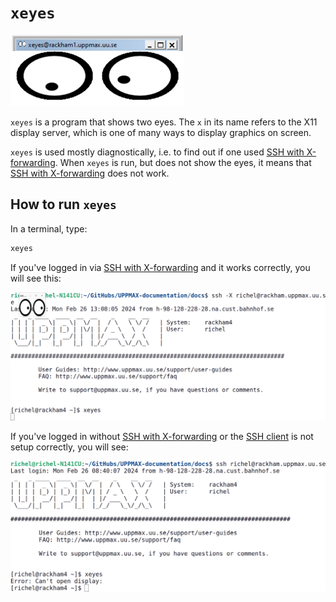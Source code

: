 # `xeyes`

![`xeyes` in action](./img/xeyes.png)

`xeyes` is a program that shows two eyes. The `x` in its name refers
to the X11 display server, which is one of many ways to display
graphics on screen.

`xeyes` is used mostly diagnostically, i.e. to find
out if one used [SSH with X-forwarding](ssh_x_forwarding.md).
When `xeyes` is run, but does not show the eyes, it means
that [SSH with X-forwarding](ssh_x_forwarding.md) does not work.

## How to run `xeyes`

In a terminal, type:

```bash
xeyes
```

If you've logged in via [SSH with X-forwarding](ssh_x_forwarding.md)
and it works correctly, you will see this:

![`xeyes` in action](./img/xeyes_with_ssh_x_forwarding.png)

If you've logged in without [SSH with X-forwarding](ssh_x_forwarding.md)
or the [SSH client](ssh_client.md) is not setup correctly, you will see:

![`xeyes` not working](./img/xeyes_no_ssh_x_forwarding.png)

